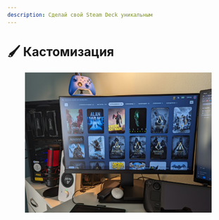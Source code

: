 ```yaml
---
description: Сделай свой Steam Deck уникальным
---
```


# 🖌️ Кастомизация

<figure><img src="../../.gitbook/assets/PXL_20231027_080828980.jpg" alt=""><figcaption></figcaption></figure>

